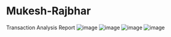 # Mukesh-Rajbhar
Transaction Analysis Report
![image](https://github.com/Uddish123/Mukesh-Rajbhar/assets/172200190/9d3e4b2f-3843-4ed6-9e2a-cdfd2e23aade)
![image](https://github.com/Uddish123/Mukesh-Rajbhar/assets/172200190/7edad5d8-7c42-4e0b-857c-7a5492ae0768)
![image](https://github.com/Uddish123/Mukesh-Rajbhar/assets/172200190/b4ff2aa6-e4ca-4359-8b73-ad0a336d2077)
![image](https://github.com/Uddish123/Mukesh-Rajbhar/assets/172200190/8290be26-7f60-4bfd-a07a-e35b162ac3e6)



